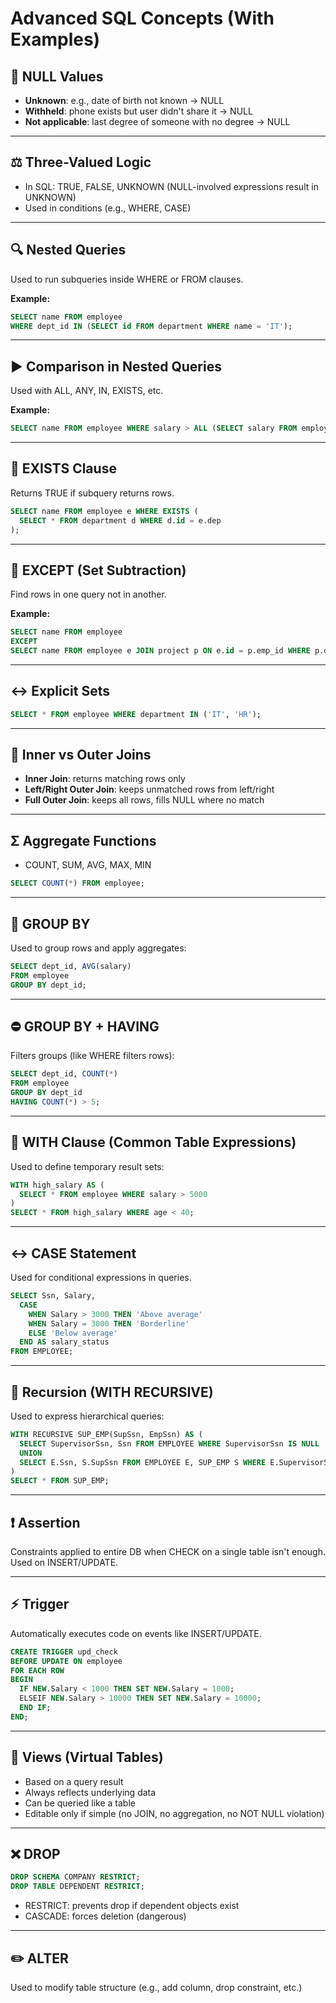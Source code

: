 # Advanced SQL Concepts (With Examples)

## 🔐 NULL Values

* **Unknown**: e.g., date of birth not known → NULL
* **Withheld**: phone exists but user didn't share it → NULL
* **Not applicable**: last degree of someone with no degree → NULL

---

## ⚖️ Three-Valued Logic

* In SQL: TRUE, FALSE, UNKNOWN (NULL-involved expressions result in UNKNOWN)
* Used in conditions (e.g., WHERE, CASE)

---

## 🔍 Nested Queries

Used to run subqueries inside WHERE or FROM clauses.

**Example:**

```sql
SELECT name FROM employee
WHERE dept_id IN (SELECT id FROM department WHERE name = 'IT');
```

---

## ▶️ Comparison in Nested Queries

Used with ALL, ANY, IN, EXISTS, etc.

**Example:**

```sql
SELECT name FROM employee WHERE salary > ALL (SELECT salary FROM employee WHERE dept_id = 1);
```

---

## 🔘 EXISTS Clause

Returns TRUE if subquery returns rows.

```sql
SELECT name FROM employee e WHERE EXISTS (
  SELECT * FROM department d WHERE d.id = e.dep
);
```

---

## 🔹 EXCEPT (Set Subtraction)

Find rows in one query not in another.

**Example:**

```sql
SELECT name FROM employee
EXCEPT
SELECT name FROM employee e JOIN project p ON e.id = p.emp_id WHERE p.dept_no = 5;
```

---

## ↔ Explicit Sets

```sql
SELECT * FROM employee WHERE department IN ('IT', 'HR');
```

---

## 📝 Inner vs Outer Joins

* **Inner Join**: returns matching rows only
* **Left/Right Outer Join**: keeps unmatched rows from left/right
* **Full Outer Join**: keeps all rows, fills NULL where no match

---

## Σ Aggregate Functions

* COUNT, SUM, AVG, MAX, MIN

```sql
SELECT COUNT(*) FROM employee;
```

---

## 👥 GROUP BY

Used to group rows and apply aggregates:

```sql
SELECT dept_id, AVG(salary)
FROM employee
GROUP BY dept_id;
```

---

## ⛔ GROUP BY + HAVING

Filters groups (like WHERE filters rows):

```sql
SELECT dept_id, COUNT(*)
FROM employee
GROUP BY dept_id
HAVING COUNT(*) > 5;
```

---

## 📄 WITH Clause (Common Table Expressions)

Used to define temporary result sets:

```sql
WITH high_salary AS (
  SELECT * FROM employee WHERE salary > 5000
)
SELECT * FROM high_salary WHERE age < 40;
```

---

## ↔ CASE Statement

Used for conditional expressions in queries.

```sql
SELECT Ssn, Salary,
  CASE
    WHEN Salary > 3000 THEN 'Above average'
    WHEN Salary = 3000 THEN 'Borderline'
    ELSE 'Below average'
  END AS salary_status
FROM EMPLOYEE;
```

---

## 🧰 Recursion (WITH RECURSIVE)

Used to express hierarchical queries:

```sql
WITH RECURSIVE SUP_EMP(SupSsn, EmpSsn) AS (
  SELECT SupervisorSsn, Ssn FROM EMPLOYEE WHERE SupervisorSsn IS NULL
  UNION
  SELECT E.Ssn, S.SupSsn FROM EMPLOYEE E, SUP_EMP S WHERE E.SupervisorSsn = S.EmpSsn
)
SELECT * FROM SUP_EMP;
```

---

## ❗ Assertion

Constraints applied to entire DB when CHECK on a single table isn't enough.
Used on INSERT/UPDATE.

---

## ⚡ Trigger

Automatically executes code on events like INSERT/UPDATE.

```sql
CREATE TRIGGER upd_check
BEFORE UPDATE ON employee
FOR EACH ROW
BEGIN
  IF NEW.Salary < 1000 THEN SET NEW.Salary = 1000;
  ELSEIF NEW.Salary > 10000 THEN SET NEW.Salary = 10000;
  END IF;
END;
```

---

## 📃 Views (Virtual Tables)

* Based on a query result
* Always reflects underlying data
* Can be queried like a table
* Editable only if simple (no JOIN, no aggregation, no NOT NULL violation)

---

## ❌ DROP

```sql
DROP SCHEMA COMPANY RESTRICT;
DROP TABLE DEPENDENT RESTRICT;
```

* RESTRICT: prevents drop if dependent objects exist
* CASCADE: forces deletion (dangerous)

---

## ✏️ ALTER

Used to modify table structure (e.g., add column, drop constraint, etc.)

